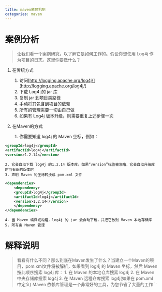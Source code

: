 ```yaml
---
title: maven依赖机制
categories: maven
---
```


# 案例分析
> 让我们看一个案例研究，以了解它是如何工作的。假设你想使用 Log4j 作为项目的日志。这里你要做什么？

1. 在传统方式
    1. 访问[http://logging.apache.org/log4j/](http://logging.apache.org/log4j/)
    2. 下载 Log4 j的 jar 库
    3. 复制 jar 到项目类路径
    4. 手动将其包含到项目的依赖
    5. 所有的管理需要一切由自己做
    6. 如果有 Log4j 版本升级，则需要重复上述步骤一次

2. 在Maven的方式
    1. 你需要知道 log4j 的 Maven 坐标，例如：
``` xml
<groupId>log4j</groupId>
<artifactId>log4j</artifactId>
<version>1.2.14</version>
```
    2. 它会自动下载 log4j 的1.2.14 版本库。如果“version”标签被忽略，它会自动升级库时当有新的版本时
    3. 声明 Maven 的坐标转换成 pom.xml 文件
``` xml
<dependencies>
    <dependency>
	<groupId>log4j</groupId>
	<artifactId>log4j</artifactId>
	<version>1.2.14</version>
    </dependency>
</dependencies>
```
    4. 当 Maven 编译或构建，log4j 的 jar 会自动下载，并把它放到 Maven 本地存储库
    5. 所有由 Maven 管理

# 解释说明
> 看看有什么不同？那么到底在Maven发生了什么？当建立一个Maven的项目，pom.xml文件将被解析，如果看到 log4j 的 Maven 坐标，然后 Maven 按此顺序搜索 log4j 库：
    1. 在 Maven 的本地仓库搜索 log4j 
    2. 在 Maven 中央存储库搜索 log4j
    3. 在 Maven 远程仓库搜索 log4j(如果在 pom.xml 中定义)
> Maven 依赖库管理是一个非常好的工具，为您节省了大量的工作
> ``